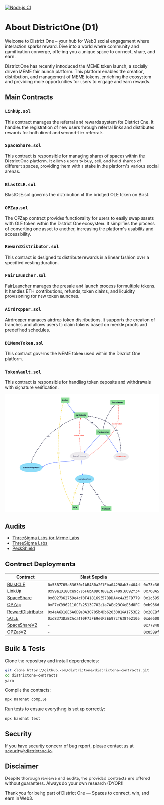[![Node.js CI](https://github.com/OpenLeverageDev/districtone-contracts/actions/workflows/build.yml/badge.svg)](https://github.com/OpenLeverageDev/openstage-contracts/actions/workflows/build.yml)

# About DistrictOne (D1)
Welcome to District One – your hub for Web3 social engagement where interaction sparks reward. Dive into a world where community and gamification converge, offering you a unique space to connect, share, and earn.

District One has recently introduced the MEME token launch, a socially driven MEME fair launch platform. This platform enables the creation, distribution, and management of MEME tokens, enriching the ecosystem and providing more opportunities for users to engage and earn rewards.

## Main Contracts

### `LinkUp.sol`
This contract manages the referral and rewards system for District One. It handles the registration of new users through referral links and distributes rewards for both direct and second-tier referrals.

### `SpaceShare.sol`
This contract is responsible for managing shares of spaces within the District One platform. It allows users to buy, sell, and hold shares of different spaces, providing them with a stake in the platform's various social arenas.

### `BlastOLE.sol`
BlastOLE.sol governs the distribution of the bridged OLE token on Blast.

### `OPZap.sol`
The OPZap contract provides functionality for users to easily swap assets with OLE token within the District One ecosystem. It simplifies the process of converting one asset to another, increasing the platform's usability and accessibility.

### `RewardDistributor.sol`
This contract is designed to distribute rewards in a linear fashion over a specified vesting duration.

### `FairLauncher.sol`
FairLauncher manages the presale and launch process for multiple tokens. It handles ETH contributions, refunds, token claims, and liquidity provisioning for new token launches.

### `Airdropper.sol`
Airdropper manages airdrop token distributions. It supports the creation of tranches and allows users to claim tokens based on merkle proofs and predefined schedules.

### `D1MemeToken.sol`
This contract governs the MEME token used within the District One platform.

### `TokenVault.sol`
This contract is responsible for handling token deposits and withdrawals with signature verification.

![tokens_flow_chart.png](tokens_flow_chart.png)

## Audits
- [ThreeSigma Labs for Meme Labs](https://github.com/OpenLeverageDev/districtone-contracts/blob/main/audits/DistrictOne-MemeLabs-ThreeSigma-June2025)
- [ThreeSigma Labs](https://github.com/OpenLeverageDev/districtone-contracts/blob/main/audits/ThreeSigma-Audit-Report-DistrictOne.pdf)
- [PeckShield](https://github.com/OpenLeverageDev/districtone-contracts/blob/main/audits/PeckShield-Audit-Report-DistrictOne.pdf)

## Contract Deployments

| Contract                                                                                                                                         | Blast Sepolia                                | Blast Mainnet                                |
|--------------------------------------------------------------------------------------------------------------------------------------------------|----------------------------------------------|----------------------------------------------|
| [BlastOLE](https://github.com/OpenLeverageDev/districtone-contracts/blob/threesigma-peckshield-audited/contracts/BlastOLE.sol)                   | `0x53B7765a53630e1AB480a201Fba04298ab3c404d` | `0x73c369F61c90f03eb0Dd172e95c90208A28dC5bc` |
| [LinkUp](https://github.com/OpenLeverageDev/districtone-contracts/blob/threesigma-peckshield-audited/contracts/LinkUp.sol)                       | `0x99a10180ce9c795F6bA0D6f88E26749916092f34` | `0x768A55F26CD73e4569136c8249370D8bC96c3E3a` |
| [SpaceShare](https://github.com/OpenLeverageDev/districtone-contracts/blob/threesigma-peckshield-audited/contracts/share/SpaceShare.sol)         | `0x6D27862759e4cF0F418169557BDDA4c4A35FD779` | `0x1c59529ba394427D9a18A3eF6B8CA38906b8E2dB` |
| [OPZap](https://github.com/OpenLeverageDev/districtone-contracts/blob/threesigma-peckshield-audited/contracts/OPZap.sol)                         | `0xF7eC0962110CFa2513C702e1a7AEd23C6eE3d8FC` | `0xb936dCd9035eCa0E958F67Bd553443Dfbc6153d4` | 
| [RewardDistributor](https://github.com/OpenLeverageDev/districtone-contracts/blob/threesigma-peckshield-audited/contracts/RewardDistributor.sol) | `0x4aA6818E6A6D9a0A30705b4Db62030016A1753E2` | `0x20EBf8D5C6CB3Ba26F5f5aeF993a78411457D183` |                                           
| [SOLE](https://github.com/OpenLeverageDev/openleverage-contracts/blob/main/contracts/SOLE.sol)                                                   | `0xd837dDaBCAcaf60F73FE9e0F2Eb97cf638fe2105` | `0xde600C085CE67F756Bdab2aD2E6EF3E797688834` |          
| [SpaceShareV2](https://github.com/OpenLeverageDev/districtone-contracts/blob/threesigma-v2-audited/contracts/share/SpaceShareV2.sol)             | `-`                                          | `0x77840848bce90e35172efe4644eb3f48a93565e9` |
| [OPZapV2](https://github.com/OpenLeverageDev/districtone-contracts/blob/threesigma-peckshield-audited/contracts/OPZap.sol)                       | `-`                                          | `0x05B9f09a38f36C126D47420e210dB7FE8b5EC7ae` | 


## Build & Tests

Clone the repository and install dependencies:

```bash
git clone https://github.com/districtone/districtone-contracts.git
cd districtone-contracts
yarn
```
Compile the contracts:
```bash
npx hardhat compile
```

Run tests to ensure everything is set up correctly:
```bash
npx hardhat test
```

## Security
If you have security concern of bug report, please contact us at [security@districtone.io](mailto:security@districtone.io).

## Disclaimer
Despite thorough reviews and audits, the provided contracts are offered without guarantees. Always do your own research (DYOR)!

Thank you for being part of District One — Spaces to connect, win, and earn in Web3.
